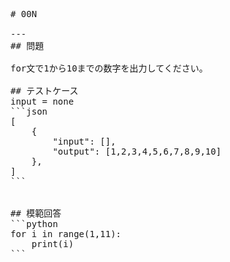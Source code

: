 <pre>
# 00N

---
## 問題

for文で1から10までの数字を出力してください。

## テストケース
input = none
```json
[
	{
		"input": [],
		"output": [1,2,3,4,5,6,7,8,9,10]
  	},
]
```


## 模範回答
```python
for i in range(1,11):
	print(i)
```
</pre>